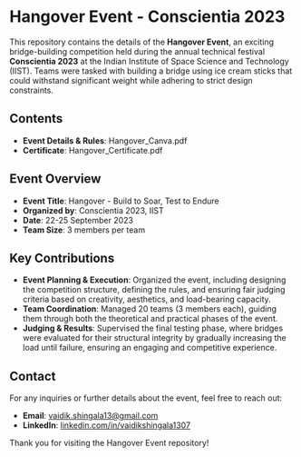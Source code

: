 # Hangover Event - Conscientia 2023

This repository contains the details of the **Hangover Event**, an exciting bridge-building competition held during the annual technical festival **Conscientia 2023** at the Indian Institute of Space Science and Technology (IIST). Teams were tasked with building a bridge using ice cream sticks that could withstand significant weight while adhering to strict design constraints.

## Contents

- **Event Details & Rules**: Hangover_Canva.pdf
- **Certificate**: Hangover_Certificate.pdf

## Event Overview

- **Event Title**: Hangover - Build to Soar, Test to Endure
- **Organized by**: Conscientia 2023, IIST
- **Date**: 22-25 September 2023
- **Team Size**: 3 members per team

## Key Contributions

- **Event Planning & Execution**: Organized the event, including designing the competition structure, defining the rules, and ensuring fair judging criteria based on creativity, aesthetics, and load-bearing capacity.
- **Team Coordination**: Managed 20 teams (3 members each), guiding them through both the theoretical and practical phases of the event.
- **Judging & Results**: Supervised the final testing phase, where bridges were evaluated for their structural integrity by gradually increasing the load until failure, ensuring an engaging and competitive experience.

## Contact

For any inquiries or further details about the event, feel free to reach out:

- **Email**: [vaidik.shingala13@gmail.com](mailto:vaidik.shingala13@gmail.com)
- **LinkedIn**: [linkedin.com/in/vaidikshingala1307](https://linkedin.com/in/vaidikshingala1307)

Thank you for visiting the Hangover Event repository!
